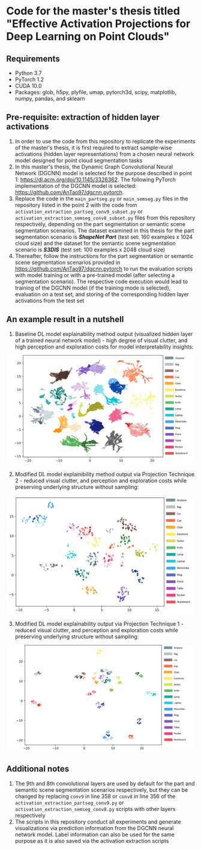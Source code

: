 # Code for the master's thesis titled "Effective Activation Projections for Deep Learning on Point Clouds"

## Requirements
* Python 3.7
* PyTorch 1.2
* CUDA 10.0
* Packages: glob, h5py, plyfile, umap, pytorch3d, scipy, matplotlib, numpy, pandas, and sklearn

## Pre-requisite: extraction of hidden layer activations

1. In order to use the code from this repository to replicate the experiments of the master's thesis, it is first required to extract sample-wise activations (hidden layer representations) from a chosen neural network model designed for point cloud segmentation tasks
2. In this master's thesis, the Dynamic Graph Convolutional Neural Network (DGCNN) model is selected for the purpose described in point 1: https://dl.acm.org/doi/10.1145/3326362. The following PyTorch implementation of the DGCNN model is selected: https://github.com/AnTao97/dgcnn.pytorch.
3. Replace the code in the `main_partseg.py` or `main_semseg.py` files in the repository listed in the point 2 with the code from `activation_extraction_partseg_conv9_subset.py` or `activation_extraction_semseg_conv8_subset.py` files from this repository respectively, depending on the part segmentation or semantic scene segmentation scenarios. The dataset examined in this thesis for the part segmentation scenario is ***ShapeNet Part*** (test set: 160 examples x 1024 cloud size) and the dataset for the semantic scene segmentation scenario is ***S3DIS*** (test set: 100 examples x 2048 cloud size)
4. Thereafter, follow the instructions for the part segmentation or semantic scene segmentation scenarios provided in https://github.com/AnTao97/dgcnn.pytorch to run the evaluation scripts with model training or with a pre-trained model (after selecting a segmentation scenario). The respective code execution would lead to training of the DGCNN model (if the training mode is selected), evaluation on a test set, and storing of the corresponding hidden layer activations from the test set

## An example result in a nutshell

1. Baseline DL model explainability method output (visualized hidden layer of a trained neural network model) - high degree of visual clutter, and high perception and exploration costs for model interpretability insights:

![alt text](https://github.com/Shaurya-47/master-thesis/blob/main/images/conv9_baseline_predictions_300_0.5.png?raw=true)

2. Modified DL model explainibility method output via Projection Technique 2 - reduced visual clutter, and perception and exploration costs while preserving underlying structure without sampling:

![alt text](https://github.com/Shaurya-47/master-thesis/blob/main/images/conv9_graph_predictions_2048_1.png?raw=true)

3. Modified DL model explainability output via Projection Technique 1 - reduced visual clutter, and perception and exploration costs while preserving underlying structure without sampling:

![alt text](https://github.com/Shaurya-47/master-thesis/blob/main/images/conv9_chamfer_predictions_190_1.png?raw=true)



## Additional notes

1. The 9th and 8th convolutional layers are used by default for the part and semantic scene segmentation scenarios respectively, but they can be changed by replacing `conv9` in line 358 or `conv8` in line 356 of the `activation_extraction_partseg_conv9.py` or `activation_extraction_semseg_conv8.py` scripts with other layers respectively
2. The scripts in this repository conduct all experiments and generate visualizations via prediction information from the DGCNN neural network model. Label information can also be used for the same purpose as it is also saved via the activation extraction scripts

